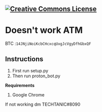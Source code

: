 <a rel="license" href="http://creativecommons.org/licenses/by-nc-sa/4.0/"><img alt="Creative Commons License" style="border-width:0" src="https://i.creativecommons.org/l/by-nc-sa/4.0/88x31.png" /></a><br />
---

# Doesn't work ATM

BTC :`14JNjiNoiKcbCHcxcqUxgJcVgyDfhGbxQF` 

## Instructions
1. First run setup.py
2. Then run proton_bot.py


**Requirements**
1. Google Chrome


If not working dm TECHTANIC#8090
